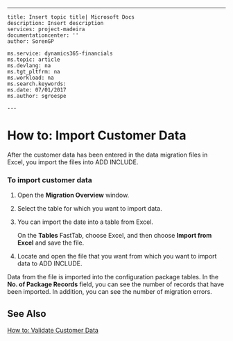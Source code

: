 ---
    title: Insert topic title| Microsoft Docs
    description: Insert description
    services: project-madeira
    documentationcenter: ''
    author: SorenGP

    ms.service: dynamics365-financials
    ms.topic: article
    ms.devlang: na
    ms.tgt_pltfrm: na
    ms.workload: na
    ms.search.keywords:
    ms.date: 07/01/2017
    ms.author: sgroespe

    ---
# How to: Import Customer Data
After the customer data has been entered in the data migration files in Excel, you import the files into ADD INCLUDE<!--[!INCLUDE[navnow](../../includes/navnow_md.md)]-->.  
  
### To import customer data  
  
1.  Open the **Migration Overview** window.  
  
2.  Select the table for which you want to import data.  
  
3.  You can import the date into a table from Excel.  
  
     On the **Tables** FastTab, choose Excel, and then choose **Import from Excel** and save the file.  
  
4.  Locate and open the file that you want from which you want to import data to ADD INCLUDE<!--[!INCLUDE[navnow](../../includes/navnow_md.md)]-->.  
  
 Data from the file is imported into the configuration package tables. In the **No. of Package Records** field, you can see the number of records that have been imported. In addition, you can see the number of migration errors.  
  
## See Also  
 [How to: Validate Customer Data](../FullExperience/how-to-validate-customer-data.md)